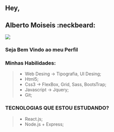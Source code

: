 
<!--
**albertomoiseisdev/albertomoiseisdev** is a ✨ _special_ ✨ repository because its `README.md` (this file) appears on your GitHub profile.

Here are some ideas to get you started:

### Hey,

- 🔭 I’m currently working on ...
- 🌱 I’m currently learning ...
- 👯 I’m looking to collaborate on ...
- 🤔 I’m looking for help with ...
- 💬 Ask me about ...
- 📫 How to reach me: ...
- 😄 Pronouns: ...
- ⚡ Fun fact: ...
-->
## Hey,

## Alberto Moiseis :neckbeard:

<img src="https://img.shields.io/static/v1?label=react&message=framework&color=blue&style=for-the-badge&logo=REACT"/> 


### Seja Bem Vindo ao meu Perfil

### Minhas Habilidades:

  >- Web Desing -> Tipografia, UI Desing;
  >- Html5;
  >- Css3 -> FlexBox, Grid, Sass, BootsTrap;
  >- Javascript -> Jquery;
  >- Git;


### TECNOLOGIAS QUE ESTOU ESTUDANDO?
 >- React.js;
 >- Node.js + Express;


